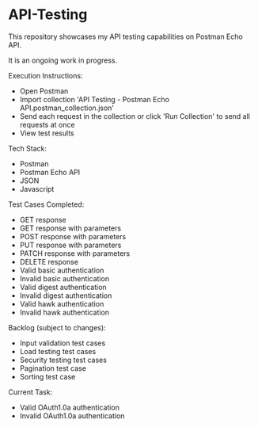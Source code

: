 # API-Testing
This repository showcases my API testing capabilities on Postman Echo API.

It is an ongoing work in progress.

Execution Instructions:
- Open Postman
- Import collection 'API Testing - Postman Echo API.postman_collection.json'
- Send each request in the collection or click 'Run Collection' to send all requests at once
- View test results

Tech Stack:
- Postman
- Postman Echo API
- JSON
- Javascript

Test Cases Completed:
- GET response
- GET response with parameters
- POST response with parameters
- PUT response with parameters
- PATCH response with parameters
- DELETE response 
- Valid basic authentication
- Invalid basic authentication
- Valid digest authentication
- Invalid digest authentication
- Valid hawk authentication
- Invalid hawk authentication

Backlog (subject to changes):
- Input validation test cases
- Load testing test cases
- Security testing test cases
- Pagination test case
- Sorting test case

Current Task:
- Valid OAuth1.0a authentication
- Invalid OAuth1.0a authentication
